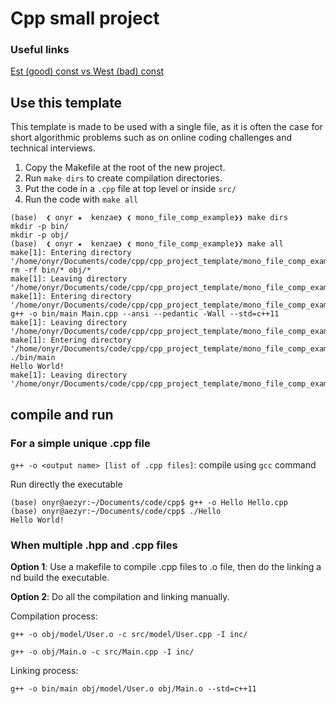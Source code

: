 # Cpp small project

### Useful links

[Est (good) const vs West (bad) const](https://hackingcpp.com/cpp/design/east_vs_west_const.html)

## Use this template

This template is made to be used with a single file, as it is often the case for short algorithmic problems such as on online coding challenges and technical interviews.

1. Copy the Makefile at the root of the new project.
2. Run `make dirs` to create compilation directories.
3. Put the code in a `.cpp` file at top level or inside `src/`
4. Run the code with `make all`

```shell
(base)  ❮ onyr ★  kenzae❯ ❮ mono_file_comp_example❯❯ make dirs
mkdir -p bin/
mkdir -p obj/
(base)  ❮ onyr ★  kenzae❯ ❮ mono_file_comp_example❯❯ make all
make[1]: Entering directory '/home/onyr/Documents/code/cpp/cpp_project_template/mono_file_comp_example'
rm -rf bin/* obj/*
make[1]: Leaving directory '/home/onyr/Documents/code/cpp/cpp_project_template/mono_file_comp_example'
make[1]: Entering directory '/home/onyr/Documents/code/cpp/cpp_project_template/mono_file_comp_example'
g++ -o bin/main Main.cpp --ansi --pedantic -Wall --std=c++11 
make[1]: Leaving directory '/home/onyr/Documents/code/cpp/cpp_project_template/mono_file_comp_example'
make[1]: Entering directory '/home/onyr/Documents/code/cpp/cpp_project_template/mono_file_comp_example'
./bin/main
Hello World!
make[1]: Leaving directory '/home/onyr/Documents/code/cpp/cpp_project_template/mono_file_comp_example'
```


## compile and run

### For a simple unique .cpp file

`g++ -o <output name> [list of .cpp files]`: compile using  `gcc` command

Run directly the executable

```shell
(base) onyr@aezyr:~/Documents/code/cpp$ g++ -o Hello Hello.cpp 
(base) onyr@aezyr:~/Documents/code/cpp$ ./Hello 
Hello World!
```

### When multiple .hpp and .cpp files

**Option 1**: Use a makefile to compile .cpp files to .o file, then do the linking a   nd build the executable.

**Option 2**: Do all the compilation and linking manually.

Compilation process:

`g++ -o obj/model/User.o -c src/model/User.cpp -I inc/`

`g++ -o obj/Main.o -c src/Main.cpp -I inc/`

Linking process:

`g++ -o bin/main obj/model/User.o obj/Main.o --std=c++11`
